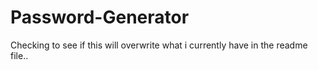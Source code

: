 # Password-Generator
Checking to see if this will overwrite what i currently have in the readme file..